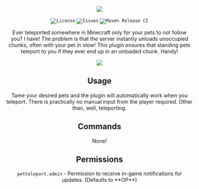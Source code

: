 <p align="center">
  <img src="https://i.imgur.com/Bwili3Z.png">
</p>

<p align="center">
  <code><img title="License" href="LICENSE" src="https://img.shields.io/github/license/NotAShelf/pet-teleport?style=flat-square"></code>
  <code><img title="Issues" href="https://github.com/NotAShelf/pet-teleport/issues" src="https://img.shields.io/github/issues/NotAShelf/pet-teleport?style=flat-square"></code>
  <code><img title="Maven Release CI" href="https://github.com/NotAShelf/pet-teleport/actions/workflows/preview.yml" src="https://github.com/NotAShelf/pet-teleport/actions/workflows/preview.yml/badge.svg"></code>
</p>

<p align="center">
  Ever teleported somewhere in Minecraft only for your pets to not follow you? I have! The problem is that the server instantly unloads unoccupied chunks, often with    
  your pet in stow! This plugin ensures that standing pets teleport to you if they ever end up in an unloaded chunk. Handy!
</p>

<p align="center">
  <img src="https://i.imgur.com/nbE7F5i.gif">
</p>

<h2 align="center">Usage</h2>
  <p align="center">
  Tame your desired pets and the plugin will automatically work when you teleport. There is practically no manual input from the player required. Other than, well,   
  teleporting.
  </p>

<h2 align="center">Commands</h2>
 <p align="center">
  None!
  </p>


<h2 align="center">Permissions</h2>
 <p align="center">
  <code>petteleport.admin</code> - Permission to receive in-game notifications for updates. (Defaults to **OP**)
  </p>
